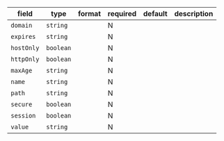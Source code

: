 | field | type | format | required | default | description |
|---|---|---|---|---|---|
| `domain` | `string` |  | N |  |
| `expires` | `string` |  | N |  |
| `hostOnly` | `boolean` |  | N |  |
| `httpOnly` | `boolean` |  | N |  |
| `maxAge` | `string` |  | N |  |
| `name` | `string` |  | N |  |
| `path` | `string` |  | N |  |
| `secure` | `boolean` |  | N |  |
| `session` | `boolean` |  | N |  |
| `value` | `string` |  | N |  |
